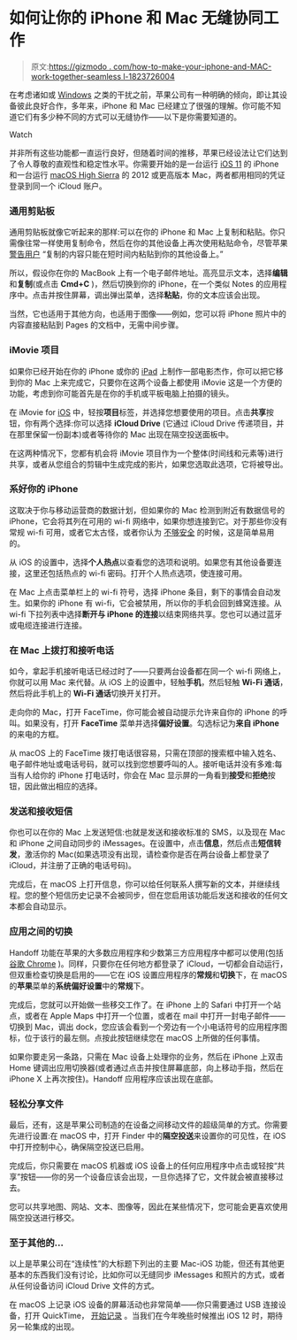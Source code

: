 # 如何让你的 iPhone 和 Mac 无缝协同工作

> 原文:[https://gizmodo . com/how-to-make-your-iphone-and-MAC-work-together-seamless l-1823726004](https://gizmodo.com/how-to-make-your-iphone-and-mac-work-together-seamlessl-1823726004)

在考虑诸如或 [Windows](https://fieldguide.gizmodo.com/10-useful-windows-10-features-you-probably-never-use-bu-1820980875) 之类的干扰之前，苹果公司有一种明确的倾向，即让其设备彼此良好合作，多年来，iPhone 和 Mac 已经建立了很强的理解。你可能不知道它们有多少种不同的方式可以无缝协作——以下是你需要知道的。

Watch

并非所有这些功能都一直运行良好，但随着时间的推移，苹果已经设法让它们达到了令人尊敬的直观性和稳定性水平。你需要开始的是一台运行 [iOS 11](https://fieldguide.gizmodo.com/24-things-you-can-do-in-ios-11-that-you-couldnt-before-1803136080) 的 iPhone 和一台运行 [macOS High Sierra](https://fieldguide.gizmodo.com/14-things-you-can-do-in-macos-high-sierra-that-you-coul-1805662455) 的 2012 或更高版本 Mac，两者都用相同的凭证登录到同一个 iCloud 账户。

### **通用剪贴板**

通用剪贴板就像它听起来的那样:可以在你的 iPhone 和 Mac 上复制和粘贴。你只需像往常一样使用复制命令，然后在你的其他设备上再次使用粘贴命令，尽管苹果 [警告用户](https://support.apple.com/kb/PH25168) “复制的内容只能在短时间内粘贴到你的其他设备上。”

所以，假设你在你的 MacBook 上有一个电子邮件地址。高亮显示文本，选择**编辑**和**复制**(或点击 **Cmd+C** )，然后切换到你的 iPhone，在一个类似 Notes 的应用程序中。点击并按住屏幕，调出弹出菜单，选择**粘贴**，你的文本应该会出现。

当然，它也适用于其他方向，也适用于图像——例如，您可以将 iPhone 照片中的内容直接粘贴到 Pages 的文档中，无需中间步骤。

### **iMovie 项目**

如果你已经开始在你的 iPhone 或你的 [iPad](https://gizmodo.com/the-new-ipad-pro-incredible-but-not-worth-the-upgrade-1796143035) 上制作一部电影杰作，你可以把它移到你的 Mac 上来完成它，只要你在这两个设备上都使用 iMovie 这是一个方便的功能，考虑到你可能首先是在你的手机或平板电脑上拍摄的镜头。

在 iMovie for [iOS](https://itunes.apple.com/us/app/imovie/id377298193?mt=8) 中，轻按**项目**标签，并选择您想要使用的项目。点击**共享**按钮，你有两个选择:你可以选择 **iCloud Drive** (它通过 iCloud Drive 传递项目，并在那里保留一份副本)或者等待你的 Mac 出现在隔空投送面板中。

在这两种情况下，您都有机会将 iMovie 项目作为一个整体(时间线和元素等)进行共享，或者从您组合的剪辑中生成完成的影片，如果您选取此选项，它将被导出。

### **系好你的 iPhone**

这取决于你与移动运营商的数据计划，但如果你的 Mac 检测到附近有数据信号的 iPhone，它会将其列在可用的 wi-fi 网络中，如果你想连接到它。对于那些你没有常规 wi-fi 可用，或者它太古怪，或者你认为 [不够安全](https://fieldguide.gizmodo.com/how-to-find-free-and-safe-public-wi-fi-1795995999) 的时候，这是简单易用的。

从 iOS 的设置中，选择**个人热点**以查看您的选项和说明。如果您有其他设备要连接，这里还包括热点的 wi-fi 密码。打开个人热点选项，使连接可用。

在 Mac 上点击菜单栏上的 wi-fi 符号，选择 iPhone 条目，剩下的事情会自动发生。如果你的 iPhone 有 wi-fi，它会被禁用，所以你的手机会回到蜂窝连接。从 wi-fi 下拉列表中选择**断开与 iPhone 的连接**以结束网络共享。您也可以通过蓝牙或电缆连接进行连接。

### **在 Mac 上拨打和接听电话**

如今，拿起手机接听电话已经过时了——只要两台设备都在同一个 wi-fi 网络上，你就可以用 Mac 来代替。从 iOS 上的设置中，轻触**手机**，然后轻触 **Wi-Fi 通话**，然后将此手机上的 **Wi-Fi 通话**切换开关打开。

走向你的 Mac，打开 FaceTime，你可能会被自动提示允许来自你的 iPhone 的呼叫。如果没有，打开 **FaceTime** 菜单并选择**偏好设置**。勾选标记为**来自 iPhone** 的来电的方框。

从 macOS 上的 FaceTime 拨打电话很容易，只需在顶部的搜索框中输入姓名、电子邮件地址或电话号码，就可以找到您想要呼叫的人。接听电话并没有多难:每当有人给你的 iPhone 打电话时，你会在 Mac 显示屏的一角看到**接受**和**拒绝**按钮，因此做出相应的选择。

### **发送和接收短信**

你也可以在你的 Mac 上发送短信:也就是发送和接收标准的 SMS，以及现在 Mac 和 iPhone 之间自动同步的 iMessages。在设置中，点击**信息**，然后点击**短信转发**，激活你的 Mac(如果选项没有出现，请检查你是否在两台设备上都登录了 iCloud，并注册了正确的电话号码)。

完成后，在 macOS 上打开信息，你可以给任何联系人撰写新的文本，并继续线程。您的整个短信历史记录不会被同步，但在您启用该功能后发送和接收的任何文本都会自动显示。

### **应用之间的切换**

Handoff 功能在苹果的大多数应用程序和少数第三方应用程序中都可以使用(包括 [谷歌 Chrome](https://fieldguide.gizmodo.com/4-easy-tricks-to-make-google-chrome-run-faster-1782564390) )。同样，只要你在任何地方都登录了 iCloud，一切都会自动运行，但双重检查切换是启用的——它在 iOS 设置应用程序的**常规**和**切换**下，在 macOS 的**苹果**菜单的**系统偏好设置**中的**常规**下。

完成后，您就可以开始做一些移交工作了。在 iPhone 上的 Safari 中打开一个站点，或者在 Apple Maps 中打开一个位置，或者在 mail 中打开一封电子邮件——切换到 Mac，调出 dock，您应该会看到一个旁边有一个小电话符号的应用程序图标，位于该行的最左侧。点按此按钮继续您在 macOS 上所做的任何事情。

如果你要走另一条路，只需在 Mac 设备上处理你的业务，然后在 iPhone 上双击 Home 键调出应用切换器(或者通过点击并按住屏幕底部，向上移动手指，然后在 iPhone X 上再次按住)。Handoff 应用程序应该出现在底部。

### **轻松分享文件**

最后，还有，这是苹果公司制造的在设备之间移动文件的超级简单的方式。你需要先进行设置:在 macOS 中，打开 Finder 中的**隔空投送**来设置你的可见性，在 iOS 中打开控制中心，确保隔空投送已启用。

完成后，你只需要在 macOS 机器或 iOS 设备上的任何应用程序中点击或轻按“共享”按钮——你的另一个设备应该会出现，一旦你选择了它，文件就会被直接移过去。

您可以共享地图、网站、文本、图像等，因此在某些情况下，您可能会更喜欢使用隔空投送进行移交。

### 至于其他的...

以上是苹果公司在“连续性”的大标题下列出的主要 Mac-iOS 功能，但还有其他更基本的东西我们没有讨论，比如你可以无缝同步 iMessages 和照片的方式，或者从任何设备访问 iCloud Drive 文件的方式。

在 macOS 上记录 iOS 设备的屏幕活动也非常简单——你只需要通过 USB 连接设备，打开 QuickTime， [开始记录](https://fieldguide.gizmodo.com/how-to-record-simple-screencasts-on-ios-or-android-1744869835) 。当我们在今年晚些时候推出 iOS 12 时，期待另一轮集成的出现。